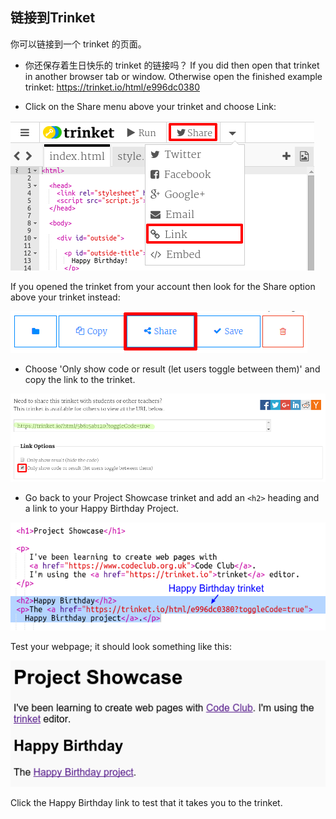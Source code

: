 ## 链接到Trinket

你可以链接到一个 trinket 的页面。

+ 你还保存着生日快乐的 trinket 的链接吗？ If you did then open that trinket in another browser tab or window. Otherwise open the finished example trinket: <https://trinket.io/html/e996dc0380>

+ Click on the Share menu above your trinket and choose Link:

![截屏](images/showcase-share1.png)

If you opened the trinket from your account then look for the Share option above your trinket instead:

![截屏](images/showcase-share2.png)

+ Choose 'Only show code or result (let users toggle between them)' and copy the link to the trinket. 

![截图](images/showcase-get-link.png)

+ Go back to your Project Showcase trinket and add an `<h2>` heading and a link to your Happy Birthday Project.

![截屏](images/showcase-link-trinket.png)

Test your webpage; it should look something like this:

![截屏](images/showcase-link-output.png)

Click the Happy Birthday link to test that it takes you to the trinket.